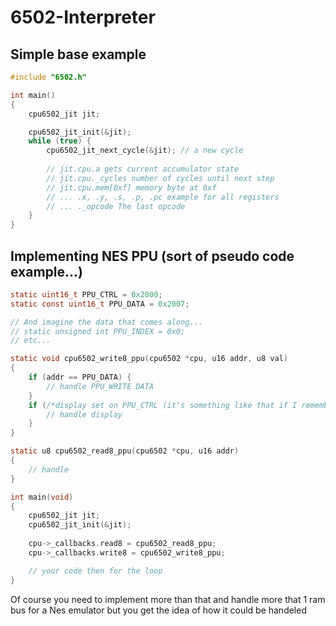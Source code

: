 # 6502-Interpreter

## Simple base example

```c
#include "6502.h"

int main()
{
    cpu6502_jit jit;

    cpu6502_jit_init(&jit);
    while (true) {
        cpu6502_jit_next_cycle(&jit); // a new cycle
        
        // jit.cpu.a gets current accumulator state
        // jit.cpu._cycles number of cycles until next step
        // jit.cpu.mem[0xf] memory byte at 0xf
        // ... .x, .y, .s, .p, .pc example for all registers
        // ... ._opcode The last opcode
    }
}
```

## Implementing NES PPU (sort of pseudo code example...)

```c
static uint16_t PPU_CTRL = 0x2000;
static const uint16_t PPU_DATA = 0x2007;

// And imagine the data that comes along...
// static unsigned int PPU_INDEX = 0x0;
// etc...

static void cpu6502_write8_ppu(cpu6502 *cpu, u16 addr, u8 val)
{
    if (addr == PPU_DATA) {
        // handle PPU_WRITE DATA
    }
    if (/*display set on PPU_CTRL (it's something like that if I remember correctly)*/) {
        // handle display
    }
}

static u8 cpu6502_read8_ppu(cpu6502 *cpu, u16 addr)
{
    // handle
}

int main(void)
{
    cpu6502_jit jit;
    cpu6502_jit_init(&jit);
    
    cpu->_callbacks.read8 = cpu6502_read8_ppu;
    cpu->_callbacks.write8 = cpu6502_write8_ppu;

    // your code then for the loop
}
```
Of course you need to implement more than that and handle more that 1 ram bus for a Nes emulator but you get the idea of how it could be handeled
